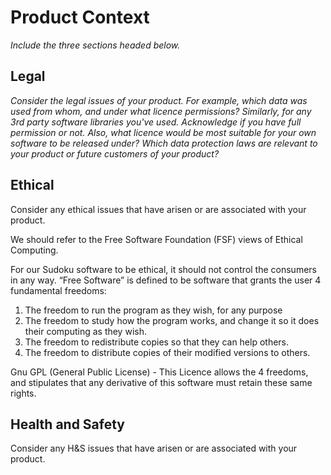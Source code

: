 # Product Context

*Include the three sections headed below.*

## Legal

*Consider the legal issues of your product.  For example, which data was used from whom, and under what licence permissions?*
*Similarly, for any 3rd party software libraries you've used.  Acknowledge if you have full permission or not.*
*Also, what licence would be most suitable for your own software to be released under?*
*Which data protection laws are relevant to your product or future customers of your product?*

## Ethical
Consider any ethical issues that have arisen or are associated with your product.

We should refer to the Free Software Foundation (FSF) views of Ethical Computing.

For our Sudoku software to be ethical, it should not control the consumers in any way.
“Free Software” is defined to be software that grants the user 4 fundamental freedoms:
1. The freedom to run the program as they wish, for any purpose
2. The freedom to study how the program works, and change it so it does their computing as they wish.
3. The freedom to redistribute copies so that they can help others.
4. The freedom to distribute copies of their modified versions to others.

Gnu GPL (General Public License) - This Licence allows the 4 freedoms, and stipulates that any
derivative of this software must retain these same rights.

## Health and Safety
Consider any H&S issues that have arisen or are associated with your product. 
